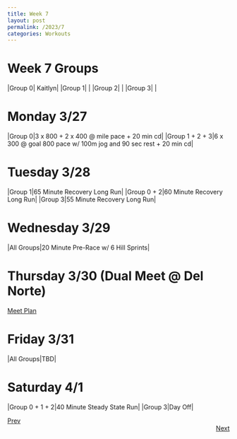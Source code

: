 ```yaml
---
title: Week 7
layout: post
permalink: /2023/7
categories: Workouts
---
```



# Week 7 Groups

|Group 0| Kaitlyn|
|Group 1| |
|Group 2| |
|Group 3| |

# Monday 3/27 

|Group 0|3 x 800 + 2 x 400 @ mile pace + 20 min cd|
|Group 1 + 2 + 3|6 x 300 @ goal 800 pace w/ 100m jog and 90 sec rest + 20 min cd|

# Tuesday 3/28

|Group 1|65 Minute Recovery Long Run|
|Group 0 + 2|60 Minute Recovery Long Run|
|Group 3|55 Minute Recovery Long Run|

# Wednesday 3/29

|All Groups|20 Minute Pre-Race w/ 6 Hill Sprints|

# Thursday 3/30 (Dual Meet @ Del Norte)

[Meet Plan]({{site.baseurl}}/2023/DN)

# Friday 3/31

|All Groups|TBD|

# Saturday 4/1 

|Group 0 + 1 + 2|40 Minute Steady State Run|
|Group 3|Day Off|

<div style="text-align: left"> <a href="{{site.baseurl}}/2023/6">Prev</a></div> 
<div style="text-align: right"> <a href="{{site.baseurl}}/2023/8">Next</a></div>